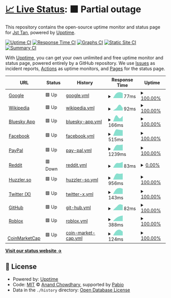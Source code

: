 # [📈 Live Status](https://Jst-Tan.github.io/WWW-Uptime-Tracker): <!--live status--> **🟧 Partial outage**

This repository contains the open-source uptime monitor and status page for [Jst Tan](jst-tan.com), powered by [Upptime](https://github.com/upptime/upptime).

[![Uptime CI](https://github.com/Jst-Tan/WWW-Uptime-Tracker/workflows/Uptime%20CI/badge.svg)](https://github.com/Jst-Tan/WWW-Uptime-Tracker/actions?query=workflow%3A%22Uptime+CI%22)
[![Response Time CI](https://github.com/Jst-Tan/WWW-Uptime-Tracker/workflows/Response%20Time%20CI/badge.svg)](https://github.com/Jst-Tan/WWW-Uptime-Tracker/actions?query=workflow%3A%22Response+Time+CI%22)
[![Graphs CI](https://github.com/Jst-Tan/WWW-Uptime-Tracker/workflows/Graphs%20CI/badge.svg)](https://github.com/Jst-Tan/WWW-Uptime-Tracker/actions?query=workflow%3A%22Graphs+CI%22)
[![Static Site CI](https://github.com/Jst-Tan/WWW-Uptime-Tracker/workflows/Static%20Site%20CI/badge.svg)](https://github.com/Jst-Tan/WWW-Uptime-Tracker/actions?query=workflow%3A%22Static+Site+CI%22)
[![Summary CI](https://github.com/Jst-Tan/WWW-Uptime-Tracker/workflows/Summary%20CI/badge.svg)](https://github.com/Jst-Tan/WWW-Uptime-Tracker/actions?query=workflow%3A%22Summary+CI%22)

With [Upptime](https://upptime.js.org), you can get your own unlimited and free uptime monitor and status page, powered entirely by a GitHub repository. We use [Issues](https://github.com/Jst-Tan/WWW-Uptime-Tracker/issues) as incident reports, [Actions](https://github.com/Jst-Tan/WWW-Uptime-Tracker/actions) as uptime monitors, and [Pages](https://Jst-Tan.github.io/WWW-Uptime-Tracker) for the status page.

<!--start: status pages-->
<!-- This summary is generated by Upptime (https://github.com/upptime/upptime) -->
<!-- Do not edit this manually, your changes will be overwritten -->
<!-- prettier-ignore -->
| URL | Status | History | Response Time | Uptime |
| --- | ------ | ------- | ------------- | ------ |
| <img alt="" src="https://icons.duckduckgo.com/ip3/www.google.com.ico" height="13"> [Google](https://www.google.com) | 🟩 Up | [google.yml](https://github.com/Jst-Tan/WWW-Uptime-Tracker/commits/HEAD/history/google.yml) | <details><summary><img alt="Response time graph" src="./graphs/google/response-time-week.png" height="20"> 77ms</summary><br><a href="https://Jst-Tan.github.io/WWW-Uptime-Tracker/history/google"><img alt="Response time 77" src="https://img.shields.io/endpoint?url=https%3A%2F%2Fraw.githubusercontent.com%2FJst-Tan%2FWWW-Uptime-Tracker%2FHEAD%2Fapi%2Fgoogle%2Fresponse-time.json"></a><br><a href="https://Jst-Tan.github.io/WWW-Uptime-Tracker/history/google"><img alt="24-hour response time 92" src="https://img.shields.io/endpoint?url=https%3A%2F%2Fraw.githubusercontent.com%2FJst-Tan%2FWWW-Uptime-Tracker%2FHEAD%2Fapi%2Fgoogle%2Fresponse-time-day.json"></a><br><a href="https://Jst-Tan.github.io/WWW-Uptime-Tracker/history/google"><img alt="7-day response time 77" src="https://img.shields.io/endpoint?url=https%3A%2F%2Fraw.githubusercontent.com%2FJst-Tan%2FWWW-Uptime-Tracker%2FHEAD%2Fapi%2Fgoogle%2Fresponse-time-week.json"></a><br><a href="https://Jst-Tan.github.io/WWW-Uptime-Tracker/history/google"><img alt="30-day response time 77" src="https://img.shields.io/endpoint?url=https%3A%2F%2Fraw.githubusercontent.com%2FJst-Tan%2FWWW-Uptime-Tracker%2FHEAD%2Fapi%2Fgoogle%2Fresponse-time-month.json"></a><br><a href="https://Jst-Tan.github.io/WWW-Uptime-Tracker/history/google"><img alt="1-year response time 77" src="https://img.shields.io/endpoint?url=https%3A%2F%2Fraw.githubusercontent.com%2FJst-Tan%2FWWW-Uptime-Tracker%2FHEAD%2Fapi%2Fgoogle%2Fresponse-time-year.json"></a></details> | <details><summary><a href="https://Jst-Tan.github.io/WWW-Uptime-Tracker/history/google">100.00%</a></summary><a href="https://Jst-Tan.github.io/WWW-Uptime-Tracker/history/google"><img alt="All-time uptime 100.00%" src="https://img.shields.io/endpoint?url=https%3A%2F%2Fraw.githubusercontent.com%2FJst-Tan%2FWWW-Uptime-Tracker%2FHEAD%2Fapi%2Fgoogle%2Fuptime.json"></a><br><a href="https://Jst-Tan.github.io/WWW-Uptime-Tracker/history/google"><img alt="24-hour uptime 100.00%" src="https://img.shields.io/endpoint?url=https%3A%2F%2Fraw.githubusercontent.com%2FJst-Tan%2FWWW-Uptime-Tracker%2FHEAD%2Fapi%2Fgoogle%2Fuptime-day.json"></a><br><a href="https://Jst-Tan.github.io/WWW-Uptime-Tracker/history/google"><img alt="7-day uptime 100.00%" src="https://img.shields.io/endpoint?url=https%3A%2F%2Fraw.githubusercontent.com%2FJst-Tan%2FWWW-Uptime-Tracker%2FHEAD%2Fapi%2Fgoogle%2Fuptime-week.json"></a><br><a href="https://Jst-Tan.github.io/WWW-Uptime-Tracker/history/google"><img alt="30-day uptime 100.00%" src="https://img.shields.io/endpoint?url=https%3A%2F%2Fraw.githubusercontent.com%2FJst-Tan%2FWWW-Uptime-Tracker%2FHEAD%2Fapi%2Fgoogle%2Fuptime-month.json"></a><br><a href="https://Jst-Tan.github.io/WWW-Uptime-Tracker/history/google"><img alt="1-year uptime 100.00%" src="https://img.shields.io/endpoint?url=https%3A%2F%2Fraw.githubusercontent.com%2FJst-Tan%2FWWW-Uptime-Tracker%2FHEAD%2Fapi%2Fgoogle%2Fuptime-year.json"></a></details>
| <img alt="" src="https://icons.duckduckgo.com/ip3/en.wikipedia.org.ico" height="13"> [Wikipedia](https://en.wikipedia.org) | 🟩 Up | [wikipedia.yml](https://github.com/Jst-Tan/WWW-Uptime-Tracker/commits/HEAD/history/wikipedia.yml) | <details><summary><img alt="Response time graph" src="./graphs/wikipedia/response-time-week.png" height="20"> 92ms</summary><br><a href="https://Jst-Tan.github.io/WWW-Uptime-Tracker/history/wikipedia"><img alt="Response time 92" src="https://img.shields.io/endpoint?url=https%3A%2F%2Fraw.githubusercontent.com%2FJst-Tan%2FWWW-Uptime-Tracker%2FHEAD%2Fapi%2Fwikipedia%2Fresponse-time.json"></a><br><a href="https://Jst-Tan.github.io/WWW-Uptime-Tracker/history/wikipedia"><img alt="24-hour response time 170" src="https://img.shields.io/endpoint?url=https%3A%2F%2Fraw.githubusercontent.com%2FJst-Tan%2FWWW-Uptime-Tracker%2FHEAD%2Fapi%2Fwikipedia%2Fresponse-time-day.json"></a><br><a href="https://Jst-Tan.github.io/WWW-Uptime-Tracker/history/wikipedia"><img alt="7-day response time 92" src="https://img.shields.io/endpoint?url=https%3A%2F%2Fraw.githubusercontent.com%2FJst-Tan%2FWWW-Uptime-Tracker%2FHEAD%2Fapi%2Fwikipedia%2Fresponse-time-week.json"></a><br><a href="https://Jst-Tan.github.io/WWW-Uptime-Tracker/history/wikipedia"><img alt="30-day response time 92" src="https://img.shields.io/endpoint?url=https%3A%2F%2Fraw.githubusercontent.com%2FJst-Tan%2FWWW-Uptime-Tracker%2FHEAD%2Fapi%2Fwikipedia%2Fresponse-time-month.json"></a><br><a href="https://Jst-Tan.github.io/WWW-Uptime-Tracker/history/wikipedia"><img alt="1-year response time 92" src="https://img.shields.io/endpoint?url=https%3A%2F%2Fraw.githubusercontent.com%2FJst-Tan%2FWWW-Uptime-Tracker%2FHEAD%2Fapi%2Fwikipedia%2Fresponse-time-year.json"></a></details> | <details><summary><a href="https://Jst-Tan.github.io/WWW-Uptime-Tracker/history/wikipedia">100.00%</a></summary><a href="https://Jst-Tan.github.io/WWW-Uptime-Tracker/history/wikipedia"><img alt="All-time uptime 100.00%" src="https://img.shields.io/endpoint?url=https%3A%2F%2Fraw.githubusercontent.com%2FJst-Tan%2FWWW-Uptime-Tracker%2FHEAD%2Fapi%2Fwikipedia%2Fuptime.json"></a><br><a href="https://Jst-Tan.github.io/WWW-Uptime-Tracker/history/wikipedia"><img alt="24-hour uptime 100.00%" src="https://img.shields.io/endpoint?url=https%3A%2F%2Fraw.githubusercontent.com%2FJst-Tan%2FWWW-Uptime-Tracker%2FHEAD%2Fapi%2Fwikipedia%2Fuptime-day.json"></a><br><a href="https://Jst-Tan.github.io/WWW-Uptime-Tracker/history/wikipedia"><img alt="7-day uptime 100.00%" src="https://img.shields.io/endpoint?url=https%3A%2F%2Fraw.githubusercontent.com%2FJst-Tan%2FWWW-Uptime-Tracker%2FHEAD%2Fapi%2Fwikipedia%2Fuptime-week.json"></a><br><a href="https://Jst-Tan.github.io/WWW-Uptime-Tracker/history/wikipedia"><img alt="30-day uptime 100.00%" src="https://img.shields.io/endpoint?url=https%3A%2F%2Fraw.githubusercontent.com%2FJst-Tan%2FWWW-Uptime-Tracker%2FHEAD%2Fapi%2Fwikipedia%2Fuptime-month.json"></a><br><a href="https://Jst-Tan.github.io/WWW-Uptime-Tracker/history/wikipedia"><img alt="1-year uptime 100.00%" src="https://img.shields.io/endpoint?url=https%3A%2F%2Fraw.githubusercontent.com%2FJst-Tan%2FWWW-Uptime-Tracker%2FHEAD%2Fapi%2Fwikipedia%2Fuptime-year.json"></a></details>
| <img alt="" src="https://icons.duckduckgo.com/ip3/bsky.app.ico" height="13"> [Bluesky App](https://bsky.app/) | 🟩 Up | [bluesky-app.yml](https://github.com/Jst-Tan/WWW-Uptime-Tracker/commits/HEAD/history/bluesky-app.yml) | <details><summary><img alt="Response time graph" src="./graphs/bluesky-app/response-time-week.png" height="20"> 166ms</summary><br><a href="https://Jst-Tan.github.io/WWW-Uptime-Tracker/history/bluesky-app"><img alt="Response time 166" src="https://img.shields.io/endpoint?url=https%3A%2F%2Fraw.githubusercontent.com%2FJst-Tan%2FWWW-Uptime-Tracker%2FHEAD%2Fapi%2Fbluesky-app%2Fresponse-time.json"></a><br><a href="https://Jst-Tan.github.io/WWW-Uptime-Tracker/history/bluesky-app"><img alt="24-hour response time 105" src="https://img.shields.io/endpoint?url=https%3A%2F%2Fraw.githubusercontent.com%2FJst-Tan%2FWWW-Uptime-Tracker%2FHEAD%2Fapi%2Fbluesky-app%2Fresponse-time-day.json"></a><br><a href="https://Jst-Tan.github.io/WWW-Uptime-Tracker/history/bluesky-app"><img alt="7-day response time 166" src="https://img.shields.io/endpoint?url=https%3A%2F%2Fraw.githubusercontent.com%2FJst-Tan%2FWWW-Uptime-Tracker%2FHEAD%2Fapi%2Fbluesky-app%2Fresponse-time-week.json"></a><br><a href="https://Jst-Tan.github.io/WWW-Uptime-Tracker/history/bluesky-app"><img alt="30-day response time 166" src="https://img.shields.io/endpoint?url=https%3A%2F%2Fraw.githubusercontent.com%2FJst-Tan%2FWWW-Uptime-Tracker%2FHEAD%2Fapi%2Fbluesky-app%2Fresponse-time-month.json"></a><br><a href="https://Jst-Tan.github.io/WWW-Uptime-Tracker/history/bluesky-app"><img alt="1-year response time 166" src="https://img.shields.io/endpoint?url=https%3A%2F%2Fraw.githubusercontent.com%2FJst-Tan%2FWWW-Uptime-Tracker%2FHEAD%2Fapi%2Fbluesky-app%2Fresponse-time-year.json"></a></details> | <details><summary><a href="https://Jst-Tan.github.io/WWW-Uptime-Tracker/history/bluesky-app">100.00%</a></summary><a href="https://Jst-Tan.github.io/WWW-Uptime-Tracker/history/bluesky-app"><img alt="All-time uptime 100.00%" src="https://img.shields.io/endpoint?url=https%3A%2F%2Fraw.githubusercontent.com%2FJst-Tan%2FWWW-Uptime-Tracker%2FHEAD%2Fapi%2Fbluesky-app%2Fuptime.json"></a><br><a href="https://Jst-Tan.github.io/WWW-Uptime-Tracker/history/bluesky-app"><img alt="24-hour uptime 100.00%" src="https://img.shields.io/endpoint?url=https%3A%2F%2Fraw.githubusercontent.com%2FJst-Tan%2FWWW-Uptime-Tracker%2FHEAD%2Fapi%2Fbluesky-app%2Fuptime-day.json"></a><br><a href="https://Jst-Tan.github.io/WWW-Uptime-Tracker/history/bluesky-app"><img alt="7-day uptime 100.00%" src="https://img.shields.io/endpoint?url=https%3A%2F%2Fraw.githubusercontent.com%2FJst-Tan%2FWWW-Uptime-Tracker%2FHEAD%2Fapi%2Fbluesky-app%2Fuptime-week.json"></a><br><a href="https://Jst-Tan.github.io/WWW-Uptime-Tracker/history/bluesky-app"><img alt="30-day uptime 100.00%" src="https://img.shields.io/endpoint?url=https%3A%2F%2Fraw.githubusercontent.com%2FJst-Tan%2FWWW-Uptime-Tracker%2FHEAD%2Fapi%2Fbluesky-app%2Fuptime-month.json"></a><br><a href="https://Jst-Tan.github.io/WWW-Uptime-Tracker/history/bluesky-app"><img alt="1-year uptime 100.00%" src="https://img.shields.io/endpoint?url=https%3A%2F%2Fraw.githubusercontent.com%2FJst-Tan%2FWWW-Uptime-Tracker%2FHEAD%2Fapi%2Fbluesky-app%2Fuptime-year.json"></a></details>
| <img alt="" src="https://icons.duckduckgo.com/ip3/facebook.com.ico" height="13"> [Facebook](https://facebook.com) | 🟩 Up | [facebook.yml](https://github.com/Jst-Tan/WWW-Uptime-Tracker/commits/HEAD/history/facebook.yml) | <details><summary><img alt="Response time graph" src="./graphs/facebook/response-time-week.png" height="20"> 515ms</summary><br><a href="https://Jst-Tan.github.io/WWW-Uptime-Tracker/history/facebook"><img alt="Response time 515" src="https://img.shields.io/endpoint?url=https%3A%2F%2Fraw.githubusercontent.com%2FJst-Tan%2FWWW-Uptime-Tracker%2FHEAD%2Fapi%2Ffacebook%2Fresponse-time.json"></a><br><a href="https://Jst-Tan.github.io/WWW-Uptime-Tracker/history/facebook"><img alt="24-hour response time 667" src="https://img.shields.io/endpoint?url=https%3A%2F%2Fraw.githubusercontent.com%2FJst-Tan%2FWWW-Uptime-Tracker%2FHEAD%2Fapi%2Ffacebook%2Fresponse-time-day.json"></a><br><a href="https://Jst-Tan.github.io/WWW-Uptime-Tracker/history/facebook"><img alt="7-day response time 515" src="https://img.shields.io/endpoint?url=https%3A%2F%2Fraw.githubusercontent.com%2FJst-Tan%2FWWW-Uptime-Tracker%2FHEAD%2Fapi%2Ffacebook%2Fresponse-time-week.json"></a><br><a href="https://Jst-Tan.github.io/WWW-Uptime-Tracker/history/facebook"><img alt="30-day response time 515" src="https://img.shields.io/endpoint?url=https%3A%2F%2Fraw.githubusercontent.com%2FJst-Tan%2FWWW-Uptime-Tracker%2FHEAD%2Fapi%2Ffacebook%2Fresponse-time-month.json"></a><br><a href="https://Jst-Tan.github.io/WWW-Uptime-Tracker/history/facebook"><img alt="1-year response time 515" src="https://img.shields.io/endpoint?url=https%3A%2F%2Fraw.githubusercontent.com%2FJst-Tan%2FWWW-Uptime-Tracker%2FHEAD%2Fapi%2Ffacebook%2Fresponse-time-year.json"></a></details> | <details><summary><a href="https://Jst-Tan.github.io/WWW-Uptime-Tracker/history/facebook">100.00%</a></summary><a href="https://Jst-Tan.github.io/WWW-Uptime-Tracker/history/facebook"><img alt="All-time uptime 100.00%" src="https://img.shields.io/endpoint?url=https%3A%2F%2Fraw.githubusercontent.com%2FJst-Tan%2FWWW-Uptime-Tracker%2FHEAD%2Fapi%2Ffacebook%2Fuptime.json"></a><br><a href="https://Jst-Tan.github.io/WWW-Uptime-Tracker/history/facebook"><img alt="24-hour uptime 100.00%" src="https://img.shields.io/endpoint?url=https%3A%2F%2Fraw.githubusercontent.com%2FJst-Tan%2FWWW-Uptime-Tracker%2FHEAD%2Fapi%2Ffacebook%2Fuptime-day.json"></a><br><a href="https://Jst-Tan.github.io/WWW-Uptime-Tracker/history/facebook"><img alt="7-day uptime 100.00%" src="https://img.shields.io/endpoint?url=https%3A%2F%2Fraw.githubusercontent.com%2FJst-Tan%2FWWW-Uptime-Tracker%2FHEAD%2Fapi%2Ffacebook%2Fuptime-week.json"></a><br><a href="https://Jst-Tan.github.io/WWW-Uptime-Tracker/history/facebook"><img alt="30-day uptime 100.00%" src="https://img.shields.io/endpoint?url=https%3A%2F%2Fraw.githubusercontent.com%2FJst-Tan%2FWWW-Uptime-Tracker%2FHEAD%2Fapi%2Ffacebook%2Fuptime-month.json"></a><br><a href="https://Jst-Tan.github.io/WWW-Uptime-Tracker/history/facebook"><img alt="1-year uptime 100.00%" src="https://img.shields.io/endpoint?url=https%3A%2F%2Fraw.githubusercontent.com%2FJst-Tan%2FWWW-Uptime-Tracker%2FHEAD%2Fapi%2Ffacebook%2Fuptime-year.json"></a></details>
| <img alt="" src="https://icons.duckduckgo.com/ip3/www.paypal.com.ico" height="13"> [PayPal](https://www.paypal.com) | 🟩 Up | [pay-pal.yml](https://github.com/Jst-Tan/WWW-Uptime-Tracker/commits/HEAD/history/pay-pal.yml) | <details><summary><img alt="Response time graph" src="./graphs/pay-pal/response-time-week.png" height="20"> 1239ms</summary><br><a href="https://Jst-Tan.github.io/WWW-Uptime-Tracker/history/pay-pal"><img alt="Response time 1239" src="https://img.shields.io/endpoint?url=https%3A%2F%2Fraw.githubusercontent.com%2FJst-Tan%2FWWW-Uptime-Tracker%2FHEAD%2Fapi%2Fpay-pal%2Fresponse-time.json"></a><br><a href="https://Jst-Tan.github.io/WWW-Uptime-Tracker/history/pay-pal"><img alt="24-hour response time 1364" src="https://img.shields.io/endpoint?url=https%3A%2F%2Fraw.githubusercontent.com%2FJst-Tan%2FWWW-Uptime-Tracker%2FHEAD%2Fapi%2Fpay-pal%2Fresponse-time-day.json"></a><br><a href="https://Jst-Tan.github.io/WWW-Uptime-Tracker/history/pay-pal"><img alt="7-day response time 1239" src="https://img.shields.io/endpoint?url=https%3A%2F%2Fraw.githubusercontent.com%2FJst-Tan%2FWWW-Uptime-Tracker%2FHEAD%2Fapi%2Fpay-pal%2Fresponse-time-week.json"></a><br><a href="https://Jst-Tan.github.io/WWW-Uptime-Tracker/history/pay-pal"><img alt="30-day response time 1239" src="https://img.shields.io/endpoint?url=https%3A%2F%2Fraw.githubusercontent.com%2FJst-Tan%2FWWW-Uptime-Tracker%2FHEAD%2Fapi%2Fpay-pal%2Fresponse-time-month.json"></a><br><a href="https://Jst-Tan.github.io/WWW-Uptime-Tracker/history/pay-pal"><img alt="1-year response time 1239" src="https://img.shields.io/endpoint?url=https%3A%2F%2Fraw.githubusercontent.com%2FJst-Tan%2FWWW-Uptime-Tracker%2FHEAD%2Fapi%2Fpay-pal%2Fresponse-time-year.json"></a></details> | <details><summary><a href="https://Jst-Tan.github.io/WWW-Uptime-Tracker/history/pay-pal">100.00%</a></summary><a href="https://Jst-Tan.github.io/WWW-Uptime-Tracker/history/pay-pal"><img alt="All-time uptime 100.00%" src="https://img.shields.io/endpoint?url=https%3A%2F%2Fraw.githubusercontent.com%2FJst-Tan%2FWWW-Uptime-Tracker%2FHEAD%2Fapi%2Fpay-pal%2Fuptime.json"></a><br><a href="https://Jst-Tan.github.io/WWW-Uptime-Tracker/history/pay-pal"><img alt="24-hour uptime 100.00%" src="https://img.shields.io/endpoint?url=https%3A%2F%2Fraw.githubusercontent.com%2FJst-Tan%2FWWW-Uptime-Tracker%2FHEAD%2Fapi%2Fpay-pal%2Fuptime-day.json"></a><br><a href="https://Jst-Tan.github.io/WWW-Uptime-Tracker/history/pay-pal"><img alt="7-day uptime 100.00%" src="https://img.shields.io/endpoint?url=https%3A%2F%2Fraw.githubusercontent.com%2FJst-Tan%2FWWW-Uptime-Tracker%2FHEAD%2Fapi%2Fpay-pal%2Fuptime-week.json"></a><br><a href="https://Jst-Tan.github.io/WWW-Uptime-Tracker/history/pay-pal"><img alt="30-day uptime 100.00%" src="https://img.shields.io/endpoint?url=https%3A%2F%2Fraw.githubusercontent.com%2FJst-Tan%2FWWW-Uptime-Tracker%2FHEAD%2Fapi%2Fpay-pal%2Fuptime-month.json"></a><br><a href="https://Jst-Tan.github.io/WWW-Uptime-Tracker/history/pay-pal"><img alt="1-year uptime 100.00%" src="https://img.shields.io/endpoint?url=https%3A%2F%2Fraw.githubusercontent.com%2FJst-Tan%2FWWW-Uptime-Tracker%2FHEAD%2Fapi%2Fpay-pal%2Fuptime-year.json"></a></details>
| <img alt="" src="https://icons.duckduckgo.com/ip3/www.reddit.com.ico" height="13"> [Reddit](https://www.reddit.com/) | 🟥 Down | [reddit.yml](https://github.com/Jst-Tan/WWW-Uptime-Tracker/commits/HEAD/history/reddit.yml) | <details><summary><img alt="Response time graph" src="./graphs/reddit/response-time-week.png" height="20"> 83ms</summary><br><a href="https://Jst-Tan.github.io/WWW-Uptime-Tracker/history/reddit"><img alt="Response time 83" src="https://img.shields.io/endpoint?url=https%3A%2F%2Fraw.githubusercontent.com%2FJst-Tan%2FWWW-Uptime-Tracker%2FHEAD%2Fapi%2Freddit%2Fresponse-time.json"></a><br><a href="https://Jst-Tan.github.io/WWW-Uptime-Tracker/history/reddit"><img alt="24-hour response time 55" src="https://img.shields.io/endpoint?url=https%3A%2F%2Fraw.githubusercontent.com%2FJst-Tan%2FWWW-Uptime-Tracker%2FHEAD%2Fapi%2Freddit%2Fresponse-time-day.json"></a><br><a href="https://Jst-Tan.github.io/WWW-Uptime-Tracker/history/reddit"><img alt="7-day response time 83" src="https://img.shields.io/endpoint?url=https%3A%2F%2Fraw.githubusercontent.com%2FJst-Tan%2FWWW-Uptime-Tracker%2FHEAD%2Fapi%2Freddit%2Fresponse-time-week.json"></a><br><a href="https://Jst-Tan.github.io/WWW-Uptime-Tracker/history/reddit"><img alt="30-day response time 83" src="https://img.shields.io/endpoint?url=https%3A%2F%2Fraw.githubusercontent.com%2FJst-Tan%2FWWW-Uptime-Tracker%2FHEAD%2Fapi%2Freddit%2Fresponse-time-month.json"></a><br><a href="https://Jst-Tan.github.io/WWW-Uptime-Tracker/history/reddit"><img alt="1-year response time 83" src="https://img.shields.io/endpoint?url=https%3A%2F%2Fraw.githubusercontent.com%2FJst-Tan%2FWWW-Uptime-Tracker%2FHEAD%2Fapi%2Freddit%2Fresponse-time-year.json"></a></details> | <details><summary><a href="https://Jst-Tan.github.io/WWW-Uptime-Tracker/history/reddit">0.00%</a></summary><a href="https://Jst-Tan.github.io/WWW-Uptime-Tracker/history/reddit"><img alt="All-time uptime 0.00%" src="https://img.shields.io/endpoint?url=https%3A%2F%2Fraw.githubusercontent.com%2FJst-Tan%2FWWW-Uptime-Tracker%2FHEAD%2Fapi%2Freddit%2Fuptime.json"></a><br><a href="https://Jst-Tan.github.io/WWW-Uptime-Tracker/history/reddit"><img alt="24-hour uptime 0.00%" src="https://img.shields.io/endpoint?url=https%3A%2F%2Fraw.githubusercontent.com%2FJst-Tan%2FWWW-Uptime-Tracker%2FHEAD%2Fapi%2Freddit%2Fuptime-day.json"></a><br><a href="https://Jst-Tan.github.io/WWW-Uptime-Tracker/history/reddit"><img alt="7-day uptime 0.00%" src="https://img.shields.io/endpoint?url=https%3A%2F%2Fraw.githubusercontent.com%2FJst-Tan%2FWWW-Uptime-Tracker%2FHEAD%2Fapi%2Freddit%2Fuptime-week.json"></a><br><a href="https://Jst-Tan.github.io/WWW-Uptime-Tracker/history/reddit"><img alt="30-day uptime 0.00%" src="https://img.shields.io/endpoint?url=https%3A%2F%2Fraw.githubusercontent.com%2FJst-Tan%2FWWW-Uptime-Tracker%2FHEAD%2Fapi%2Freddit%2Fuptime-month.json"></a><br><a href="https://Jst-Tan.github.io/WWW-Uptime-Tracker/history/reddit"><img alt="1-year uptime 0.00%" src="https://img.shields.io/endpoint?url=https%3A%2F%2Fraw.githubusercontent.com%2FJst-Tan%2FWWW-Uptime-Tracker%2FHEAD%2Fapi%2Freddit%2Fuptime-year.json"></a></details>
| <img alt="" src="https://icons.duckduckgo.com/ip3/huzzler.so.ico" height="13"> [Huzzler.so](https://huzzler.so/) | 🟩 Up | [huzzler-so.yml](https://github.com/Jst-Tan/WWW-Uptime-Tracker/commits/HEAD/history/huzzler-so.yml) | <details><summary><img alt="Response time graph" src="./graphs/huzzler-so/response-time-week.png" height="20"> 956ms</summary><br><a href="https://Jst-Tan.github.io/WWW-Uptime-Tracker/history/huzzler-so"><img alt="Response time 956" src="https://img.shields.io/endpoint?url=https%3A%2F%2Fraw.githubusercontent.com%2FJst-Tan%2FWWW-Uptime-Tracker%2FHEAD%2Fapi%2Fhuzzler-so%2Fresponse-time.json"></a><br><a href="https://Jst-Tan.github.io/WWW-Uptime-Tracker/history/huzzler-so"><img alt="24-hour response time 1095" src="https://img.shields.io/endpoint?url=https%3A%2F%2Fraw.githubusercontent.com%2FJst-Tan%2FWWW-Uptime-Tracker%2FHEAD%2Fapi%2Fhuzzler-so%2Fresponse-time-day.json"></a><br><a href="https://Jst-Tan.github.io/WWW-Uptime-Tracker/history/huzzler-so"><img alt="7-day response time 956" src="https://img.shields.io/endpoint?url=https%3A%2F%2Fraw.githubusercontent.com%2FJst-Tan%2FWWW-Uptime-Tracker%2FHEAD%2Fapi%2Fhuzzler-so%2Fresponse-time-week.json"></a><br><a href="https://Jst-Tan.github.io/WWW-Uptime-Tracker/history/huzzler-so"><img alt="30-day response time 956" src="https://img.shields.io/endpoint?url=https%3A%2F%2Fraw.githubusercontent.com%2FJst-Tan%2FWWW-Uptime-Tracker%2FHEAD%2Fapi%2Fhuzzler-so%2Fresponse-time-month.json"></a><br><a href="https://Jst-Tan.github.io/WWW-Uptime-Tracker/history/huzzler-so"><img alt="1-year response time 956" src="https://img.shields.io/endpoint?url=https%3A%2F%2Fraw.githubusercontent.com%2FJst-Tan%2FWWW-Uptime-Tracker%2FHEAD%2Fapi%2Fhuzzler-so%2Fresponse-time-year.json"></a></details> | <details><summary><a href="https://Jst-Tan.github.io/WWW-Uptime-Tracker/history/huzzler-so">100.00%</a></summary><a href="https://Jst-Tan.github.io/WWW-Uptime-Tracker/history/huzzler-so"><img alt="All-time uptime 100.00%" src="https://img.shields.io/endpoint?url=https%3A%2F%2Fraw.githubusercontent.com%2FJst-Tan%2FWWW-Uptime-Tracker%2FHEAD%2Fapi%2Fhuzzler-so%2Fuptime.json"></a><br><a href="https://Jst-Tan.github.io/WWW-Uptime-Tracker/history/huzzler-so"><img alt="24-hour uptime 100.00%" src="https://img.shields.io/endpoint?url=https%3A%2F%2Fraw.githubusercontent.com%2FJst-Tan%2FWWW-Uptime-Tracker%2FHEAD%2Fapi%2Fhuzzler-so%2Fuptime-day.json"></a><br><a href="https://Jst-Tan.github.io/WWW-Uptime-Tracker/history/huzzler-so"><img alt="7-day uptime 100.00%" src="https://img.shields.io/endpoint?url=https%3A%2F%2Fraw.githubusercontent.com%2FJst-Tan%2FWWW-Uptime-Tracker%2FHEAD%2Fapi%2Fhuzzler-so%2Fuptime-week.json"></a><br><a href="https://Jst-Tan.github.io/WWW-Uptime-Tracker/history/huzzler-so"><img alt="30-day uptime 100.00%" src="https://img.shields.io/endpoint?url=https%3A%2F%2Fraw.githubusercontent.com%2FJst-Tan%2FWWW-Uptime-Tracker%2FHEAD%2Fapi%2Fhuzzler-so%2Fuptime-month.json"></a><br><a href="https://Jst-Tan.github.io/WWW-Uptime-Tracker/history/huzzler-so"><img alt="1-year uptime 100.00%" src="https://img.shields.io/endpoint?url=https%3A%2F%2Fraw.githubusercontent.com%2FJst-Tan%2FWWW-Uptime-Tracker%2FHEAD%2Fapi%2Fhuzzler-so%2Fuptime-year.json"></a></details>
| <img alt="" src="https://icons.duckduckgo.com/ip3/x.com.ico" height="13"> [Twitter (X)](https://x.com/) | 🟩 Up | [twitter-x.yml](https://github.com/Jst-Tan/WWW-Uptime-Tracker/commits/HEAD/history/twitter-x.yml) | <details><summary><img alt="Response time graph" src="./graphs/twitter-x/response-time-week.png" height="20"> 143ms</summary><br><a href="https://Jst-Tan.github.io/WWW-Uptime-Tracker/history/twitter-x"><img alt="Response time 143" src="https://img.shields.io/endpoint?url=https%3A%2F%2Fraw.githubusercontent.com%2FJst-Tan%2FWWW-Uptime-Tracker%2FHEAD%2Fapi%2Ftwitter-x%2Fresponse-time.json"></a><br><a href="https://Jst-Tan.github.io/WWW-Uptime-Tracker/history/twitter-x"><img alt="24-hour response time 181" src="https://img.shields.io/endpoint?url=https%3A%2F%2Fraw.githubusercontent.com%2FJst-Tan%2FWWW-Uptime-Tracker%2FHEAD%2Fapi%2Ftwitter-x%2Fresponse-time-day.json"></a><br><a href="https://Jst-Tan.github.io/WWW-Uptime-Tracker/history/twitter-x"><img alt="7-day response time 143" src="https://img.shields.io/endpoint?url=https%3A%2F%2Fraw.githubusercontent.com%2FJst-Tan%2FWWW-Uptime-Tracker%2FHEAD%2Fapi%2Ftwitter-x%2Fresponse-time-week.json"></a><br><a href="https://Jst-Tan.github.io/WWW-Uptime-Tracker/history/twitter-x"><img alt="30-day response time 143" src="https://img.shields.io/endpoint?url=https%3A%2F%2Fraw.githubusercontent.com%2FJst-Tan%2FWWW-Uptime-Tracker%2FHEAD%2Fapi%2Ftwitter-x%2Fresponse-time-month.json"></a><br><a href="https://Jst-Tan.github.io/WWW-Uptime-Tracker/history/twitter-x"><img alt="1-year response time 143" src="https://img.shields.io/endpoint?url=https%3A%2F%2Fraw.githubusercontent.com%2FJst-Tan%2FWWW-Uptime-Tracker%2FHEAD%2Fapi%2Ftwitter-x%2Fresponse-time-year.json"></a></details> | <details><summary><a href="https://Jst-Tan.github.io/WWW-Uptime-Tracker/history/twitter-x">100.00%</a></summary><a href="https://Jst-Tan.github.io/WWW-Uptime-Tracker/history/twitter-x"><img alt="All-time uptime 100.00%" src="https://img.shields.io/endpoint?url=https%3A%2F%2Fraw.githubusercontent.com%2FJst-Tan%2FWWW-Uptime-Tracker%2FHEAD%2Fapi%2Ftwitter-x%2Fuptime.json"></a><br><a href="https://Jst-Tan.github.io/WWW-Uptime-Tracker/history/twitter-x"><img alt="24-hour uptime 100.00%" src="https://img.shields.io/endpoint?url=https%3A%2F%2Fraw.githubusercontent.com%2FJst-Tan%2FWWW-Uptime-Tracker%2FHEAD%2Fapi%2Ftwitter-x%2Fuptime-day.json"></a><br><a href="https://Jst-Tan.github.io/WWW-Uptime-Tracker/history/twitter-x"><img alt="7-day uptime 100.00%" src="https://img.shields.io/endpoint?url=https%3A%2F%2Fraw.githubusercontent.com%2FJst-Tan%2FWWW-Uptime-Tracker%2FHEAD%2Fapi%2Ftwitter-x%2Fuptime-week.json"></a><br><a href="https://Jst-Tan.github.io/WWW-Uptime-Tracker/history/twitter-x"><img alt="30-day uptime 100.00%" src="https://img.shields.io/endpoint?url=https%3A%2F%2Fraw.githubusercontent.com%2FJst-Tan%2FWWW-Uptime-Tracker%2FHEAD%2Fapi%2Ftwitter-x%2Fuptime-month.json"></a><br><a href="https://Jst-Tan.github.io/WWW-Uptime-Tracker/history/twitter-x"><img alt="1-year uptime 100.00%" src="https://img.shields.io/endpoint?url=https%3A%2F%2Fraw.githubusercontent.com%2FJst-Tan%2FWWW-Uptime-Tracker%2FHEAD%2Fapi%2Ftwitter-x%2Fuptime-year.json"></a></details>
| <img alt="" src="https://icons.duckduckgo.com/ip3/github.com.ico" height="13"> [GitHub](https://github.com) | 🟩 Up | [git-hub.yml](https://github.com/Jst-Tan/WWW-Uptime-Tracker/commits/HEAD/history/git-hub.yml) | <details><summary><img alt="Response time graph" src="./graphs/git-hub/response-time-week.png" height="20"> 82ms</summary><br><a href="https://Jst-Tan.github.io/WWW-Uptime-Tracker/history/git-hub"><img alt="Response time 82" src="https://img.shields.io/endpoint?url=https%3A%2F%2Fraw.githubusercontent.com%2FJst-Tan%2FWWW-Uptime-Tracker%2FHEAD%2Fapi%2Fgit-hub%2Fresponse-time.json"></a><br><a href="https://Jst-Tan.github.io/WWW-Uptime-Tracker/history/git-hub"><img alt="24-hour response time 153" src="https://img.shields.io/endpoint?url=https%3A%2F%2Fraw.githubusercontent.com%2FJst-Tan%2FWWW-Uptime-Tracker%2FHEAD%2Fapi%2Fgit-hub%2Fresponse-time-day.json"></a><br><a href="https://Jst-Tan.github.io/WWW-Uptime-Tracker/history/git-hub"><img alt="7-day response time 82" src="https://img.shields.io/endpoint?url=https%3A%2F%2Fraw.githubusercontent.com%2FJst-Tan%2FWWW-Uptime-Tracker%2FHEAD%2Fapi%2Fgit-hub%2Fresponse-time-week.json"></a><br><a href="https://Jst-Tan.github.io/WWW-Uptime-Tracker/history/git-hub"><img alt="30-day response time 82" src="https://img.shields.io/endpoint?url=https%3A%2F%2Fraw.githubusercontent.com%2FJst-Tan%2FWWW-Uptime-Tracker%2FHEAD%2Fapi%2Fgit-hub%2Fresponse-time-month.json"></a><br><a href="https://Jst-Tan.github.io/WWW-Uptime-Tracker/history/git-hub"><img alt="1-year response time 82" src="https://img.shields.io/endpoint?url=https%3A%2F%2Fraw.githubusercontent.com%2FJst-Tan%2FWWW-Uptime-Tracker%2FHEAD%2Fapi%2Fgit-hub%2Fresponse-time-year.json"></a></details> | <details><summary><a href="https://Jst-Tan.github.io/WWW-Uptime-Tracker/history/git-hub">100.00%</a></summary><a href="https://Jst-Tan.github.io/WWW-Uptime-Tracker/history/git-hub"><img alt="All-time uptime 100.00%" src="https://img.shields.io/endpoint?url=https%3A%2F%2Fraw.githubusercontent.com%2FJst-Tan%2FWWW-Uptime-Tracker%2FHEAD%2Fapi%2Fgit-hub%2Fuptime.json"></a><br><a href="https://Jst-Tan.github.io/WWW-Uptime-Tracker/history/git-hub"><img alt="24-hour uptime 100.00%" src="https://img.shields.io/endpoint?url=https%3A%2F%2Fraw.githubusercontent.com%2FJst-Tan%2FWWW-Uptime-Tracker%2FHEAD%2Fapi%2Fgit-hub%2Fuptime-day.json"></a><br><a href="https://Jst-Tan.github.io/WWW-Uptime-Tracker/history/git-hub"><img alt="7-day uptime 100.00%" src="https://img.shields.io/endpoint?url=https%3A%2F%2Fraw.githubusercontent.com%2FJst-Tan%2FWWW-Uptime-Tracker%2FHEAD%2Fapi%2Fgit-hub%2Fuptime-week.json"></a><br><a href="https://Jst-Tan.github.io/WWW-Uptime-Tracker/history/git-hub"><img alt="30-day uptime 100.00%" src="https://img.shields.io/endpoint?url=https%3A%2F%2Fraw.githubusercontent.com%2FJst-Tan%2FWWW-Uptime-Tracker%2FHEAD%2Fapi%2Fgit-hub%2Fuptime-month.json"></a><br><a href="https://Jst-Tan.github.io/WWW-Uptime-Tracker/history/git-hub"><img alt="1-year uptime 100.00%" src="https://img.shields.io/endpoint?url=https%3A%2F%2Fraw.githubusercontent.com%2FJst-Tan%2FWWW-Uptime-Tracker%2FHEAD%2Fapi%2Fgit-hub%2Fuptime-year.json"></a></details>
| <img alt="" src="https://icons.duckduckgo.com/ip3/roblox.com.ico" height="13"> [Roblox](https://roblox.com) | 🟩 Up | [roblox.yml](https://github.com/Jst-Tan/WWW-Uptime-Tracker/commits/HEAD/history/roblox.yml) | <details><summary><img alt="Response time graph" src="./graphs/roblox/response-time-week.png" height="20"> 388ms</summary><br><a href="https://Jst-Tan.github.io/WWW-Uptime-Tracker/history/roblox"><img alt="Response time 388" src="https://img.shields.io/endpoint?url=https%3A%2F%2Fraw.githubusercontent.com%2FJst-Tan%2FWWW-Uptime-Tracker%2FHEAD%2Fapi%2Froblox%2Fresponse-time.json"></a><br><a href="https://Jst-Tan.github.io/WWW-Uptime-Tracker/history/roblox"><img alt="24-hour response time 314" src="https://img.shields.io/endpoint?url=https%3A%2F%2Fraw.githubusercontent.com%2FJst-Tan%2FWWW-Uptime-Tracker%2FHEAD%2Fapi%2Froblox%2Fresponse-time-day.json"></a><br><a href="https://Jst-Tan.github.io/WWW-Uptime-Tracker/history/roblox"><img alt="7-day response time 388" src="https://img.shields.io/endpoint?url=https%3A%2F%2Fraw.githubusercontent.com%2FJst-Tan%2FWWW-Uptime-Tracker%2FHEAD%2Fapi%2Froblox%2Fresponse-time-week.json"></a><br><a href="https://Jst-Tan.github.io/WWW-Uptime-Tracker/history/roblox"><img alt="30-day response time 388" src="https://img.shields.io/endpoint?url=https%3A%2F%2Fraw.githubusercontent.com%2FJst-Tan%2FWWW-Uptime-Tracker%2FHEAD%2Fapi%2Froblox%2Fresponse-time-month.json"></a><br><a href="https://Jst-Tan.github.io/WWW-Uptime-Tracker/history/roblox"><img alt="1-year response time 388" src="https://img.shields.io/endpoint?url=https%3A%2F%2Fraw.githubusercontent.com%2FJst-Tan%2FWWW-Uptime-Tracker%2FHEAD%2Fapi%2Froblox%2Fresponse-time-year.json"></a></details> | <details><summary><a href="https://Jst-Tan.github.io/WWW-Uptime-Tracker/history/roblox">100.00%</a></summary><a href="https://Jst-Tan.github.io/WWW-Uptime-Tracker/history/roblox"><img alt="All-time uptime 100.00%" src="https://img.shields.io/endpoint?url=https%3A%2F%2Fraw.githubusercontent.com%2FJst-Tan%2FWWW-Uptime-Tracker%2FHEAD%2Fapi%2Froblox%2Fuptime.json"></a><br><a href="https://Jst-Tan.github.io/WWW-Uptime-Tracker/history/roblox"><img alt="24-hour uptime 100.00%" src="https://img.shields.io/endpoint?url=https%3A%2F%2Fraw.githubusercontent.com%2FJst-Tan%2FWWW-Uptime-Tracker%2FHEAD%2Fapi%2Froblox%2Fuptime-day.json"></a><br><a href="https://Jst-Tan.github.io/WWW-Uptime-Tracker/history/roblox"><img alt="7-day uptime 100.00%" src="https://img.shields.io/endpoint?url=https%3A%2F%2Fraw.githubusercontent.com%2FJst-Tan%2FWWW-Uptime-Tracker%2FHEAD%2Fapi%2Froblox%2Fuptime-week.json"></a><br><a href="https://Jst-Tan.github.io/WWW-Uptime-Tracker/history/roblox"><img alt="30-day uptime 100.00%" src="https://img.shields.io/endpoint?url=https%3A%2F%2Fraw.githubusercontent.com%2FJst-Tan%2FWWW-Uptime-Tracker%2FHEAD%2Fapi%2Froblox%2Fuptime-month.json"></a><br><a href="https://Jst-Tan.github.io/WWW-Uptime-Tracker/history/roblox"><img alt="1-year uptime 100.00%" src="https://img.shields.io/endpoint?url=https%3A%2F%2Fraw.githubusercontent.com%2FJst-Tan%2FWWW-Uptime-Tracker%2FHEAD%2Fapi%2Froblox%2Fuptime-year.json"></a></details>
| <img alt="" src="https://icons.duckduckgo.com/ip3/coinmarketcap.com.ico" height="13"> [CoinMarketCap](https://coinmarketcap.com/) | 🟩 Up | [coin-market-cap.yml](https://github.com/Jst-Tan/WWW-Uptime-Tracker/commits/HEAD/history/coin-market-cap.yml) | <details><summary><img alt="Response time graph" src="./graphs/coin-market-cap/response-time-week.png" height="20"> 124ms</summary><br><a href="https://Jst-Tan.github.io/WWW-Uptime-Tracker/history/coin-market-cap"><img alt="Response time 124" src="https://img.shields.io/endpoint?url=https%3A%2F%2Fraw.githubusercontent.com%2FJst-Tan%2FWWW-Uptime-Tracker%2FHEAD%2Fapi%2Fcoin-market-cap%2Fresponse-time.json"></a><br><a href="https://Jst-Tan.github.io/WWW-Uptime-Tracker/history/coin-market-cap"><img alt="24-hour response time 188" src="https://img.shields.io/endpoint?url=https%3A%2F%2Fraw.githubusercontent.com%2FJst-Tan%2FWWW-Uptime-Tracker%2FHEAD%2Fapi%2Fcoin-market-cap%2Fresponse-time-day.json"></a><br><a href="https://Jst-Tan.github.io/WWW-Uptime-Tracker/history/coin-market-cap"><img alt="7-day response time 124" src="https://img.shields.io/endpoint?url=https%3A%2F%2Fraw.githubusercontent.com%2FJst-Tan%2FWWW-Uptime-Tracker%2FHEAD%2Fapi%2Fcoin-market-cap%2Fresponse-time-week.json"></a><br><a href="https://Jst-Tan.github.io/WWW-Uptime-Tracker/history/coin-market-cap"><img alt="30-day response time 124" src="https://img.shields.io/endpoint?url=https%3A%2F%2Fraw.githubusercontent.com%2FJst-Tan%2FWWW-Uptime-Tracker%2FHEAD%2Fapi%2Fcoin-market-cap%2Fresponse-time-month.json"></a><br><a href="https://Jst-Tan.github.io/WWW-Uptime-Tracker/history/coin-market-cap"><img alt="1-year response time 124" src="https://img.shields.io/endpoint?url=https%3A%2F%2Fraw.githubusercontent.com%2FJst-Tan%2FWWW-Uptime-Tracker%2FHEAD%2Fapi%2Fcoin-market-cap%2Fresponse-time-year.json"></a></details> | <details><summary><a href="https://Jst-Tan.github.io/WWW-Uptime-Tracker/history/coin-market-cap">100.00%</a></summary><a href="https://Jst-Tan.github.io/WWW-Uptime-Tracker/history/coin-market-cap"><img alt="All-time uptime 100.00%" src="https://img.shields.io/endpoint?url=https%3A%2F%2Fraw.githubusercontent.com%2FJst-Tan%2FWWW-Uptime-Tracker%2FHEAD%2Fapi%2Fcoin-market-cap%2Fuptime.json"></a><br><a href="https://Jst-Tan.github.io/WWW-Uptime-Tracker/history/coin-market-cap"><img alt="24-hour uptime 100.00%" src="https://img.shields.io/endpoint?url=https%3A%2F%2Fraw.githubusercontent.com%2FJst-Tan%2FWWW-Uptime-Tracker%2FHEAD%2Fapi%2Fcoin-market-cap%2Fuptime-day.json"></a><br><a href="https://Jst-Tan.github.io/WWW-Uptime-Tracker/history/coin-market-cap"><img alt="7-day uptime 100.00%" src="https://img.shields.io/endpoint?url=https%3A%2F%2Fraw.githubusercontent.com%2FJst-Tan%2FWWW-Uptime-Tracker%2FHEAD%2Fapi%2Fcoin-market-cap%2Fuptime-week.json"></a><br><a href="https://Jst-Tan.github.io/WWW-Uptime-Tracker/history/coin-market-cap"><img alt="30-day uptime 100.00%" src="https://img.shields.io/endpoint?url=https%3A%2F%2Fraw.githubusercontent.com%2FJst-Tan%2FWWW-Uptime-Tracker%2FHEAD%2Fapi%2Fcoin-market-cap%2Fuptime-month.json"></a><br><a href="https://Jst-Tan.github.io/WWW-Uptime-Tracker/history/coin-market-cap"><img alt="1-year uptime 100.00%" src="https://img.shields.io/endpoint?url=https%3A%2F%2Fraw.githubusercontent.com%2FJst-Tan%2FWWW-Uptime-Tracker%2FHEAD%2Fapi%2Fcoin-market-cap%2Fuptime-year.json"></a></details>

<!--end: status pages-->

[**Visit our status website →**](https://Jst-Tan.github.io/WWW-Uptime-Tracker)

## 📄 License

- Powered by: [Upptime](https://github.com/upptime/upptime)
- Code: [MIT](./LICENSE) © [Anand Chowdhary](https://anandchowdhary.com), supported by [Pabio](https://pabio.com)
- Data in the `./history` directory: [Open Database License](https://opendatacommons.org/licenses/odbl/1-0/)
